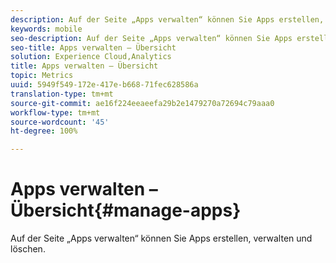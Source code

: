 ```yaml
---
description: Auf der Seite „Apps verwalten“ können Sie Apps erstellen, verwalten und löschen.
keywords: mobile
seo-description: Auf der Seite „Apps verwalten“ können Sie Apps erstellen, verwalten und löschen.
seo-title: Apps verwalten – Übersicht
solution: Experience Cloud,Analytics
title: Apps verwalten – Übersicht
topic: Metrics
uuid: 5949f549-172e-417e-b668-71fec628586a
translation-type: tm+mt
source-git-commit: ae16f224eeaeefa29b2e1479270a72694c79aaa0
workflow-type: tm+mt
source-wordcount: '45'
ht-degree: 100%

---
```



# Apps verwalten – Übersicht{#manage-apps}

Auf der Seite „Apps verwalten“ können Sie Apps erstellen, verwalten und löschen.
